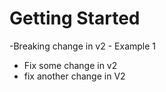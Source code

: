 # Getting Started

-Breaking change in v2 - Example 1

- Fix some change in v2
- fix another change in V2
